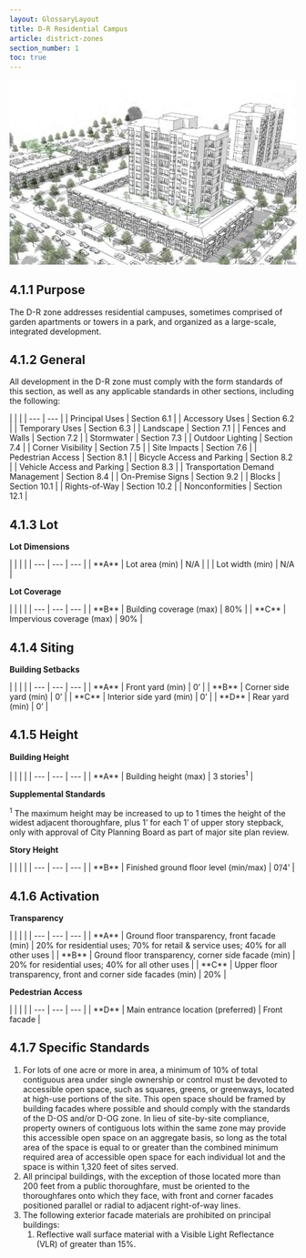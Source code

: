 ```yaml
---
layout: GlossaryLayout
title: D-R Residential Campus
article: district-zones
section_number: 1
toc: true
---
```


![D-R Residential Campus](../../../assets/images/4-1/4-1.png "D-R Residential Campus")

## 4.1.1 Purpose

The D-R zone addresses residential campuses, sometimes comprised of garden apartments or towers in a park, and organized as a large-scale, integrated development.

## 4.1.2 General

All development in the D-R zone must comply with the form standards of this section, as well as any applicable standards in other sections, including the following:

<TableSmall>
| | |
| --- | --- |
| Principal Uses | Section 6.1 |
| Accessory Uses | Section 6.2 |
| Temporary Uses | Section 6.3 |
| Landscape | Section 7.1 |
| Fences and Walls | Section 7.2 |
| Stormwater | Section 7.3 |
| Outdoor Lighting | Section 7.4 |
| Corner Visibility | Section 7.5 |
| Site Impacts | Section 7.6 |
| Pedestrian Access | Section 8.1 |
| Bicycle Access and Parking | Section 8.2 |
| Vehicle Access and Parking | Section 8.3 |
| Transportation Demand Management | Section 8.4 |
| On-Premise Signs | Section 9.2 |
| Blocks | Section 10.1 |
| Rights-of-Way | Section 10.2 |
| Nonconformities | Section 12.1 |
</TableSmall>

## 4.1.3 Lot

**Lot Dimensions**

<TableSmall>
| | | |
| --- | --- | --- |
| **A** | Lot area (min) | N/A |
| | Lot width (min) | N/A |
</TableSmall>

**Lot Coverage**

<TableSmall>
| | | |
| --- | --- | --- |
| **B** | Building coverage (max) | 80% |
| **C** | Impervious coverage (max) | 90% |
</TableSmall>

## 4.1.4 Siting

**Building Setbacks**

<TableSmall>
| | | |
| --- | --- | --- |
| **A** | Front yard (min) | 0’ |
| **B** | Corner side yard (min) | 0’ |
| **C** | Interior side yard (min) | 0’ |
| **D** | Rear yard (min) | 0’ |
</TableSmall>

## 4.1.5 Height

**Building Height**

<TableSmall>
| | | |
| --- | --- | --- |
| **A** | Building height (max) | 3 stories<sup>1</sup> |
</TableSmall>

**Supplemental Standards**

<sup>1</sup> The maximum height may be increased to up to 1 times the height of the widest adjacent thoroughfare, plus 1’ for each 1’ of upper story stepback, only with approval of City Planning Board as part of major site plan review.

**Story Height**

<TableSmall>
| | | |
| --- | --- | --- |
| **B** | Finished ground floor level (min/max) | 0’/4’ |
</TableSmall>

## 4.1.6 Activation

**Transparency**

<TableSmall>
| | | |
| --- | --- | --- |
| **A** | Ground floor transparency, front facade (min) | 20% for residential uses; 70% for retail & service uses; 40% for all other uses |
| **B** | Ground floor transparency, corner side facade (min) | 20% for residential uses; 40% for all other uses |
| **C** | Upper floor transparency, front and corner side facades (min) | 20% |
</TableSmall>

**Pedestrian Access**

<TableSmall>
| | | |
| --- | --- | --- |
| **D** | Main entrance location (preferred) | Front facade |
</TableSmall>

## 4.1.7 Specific Standards

1. For lots of one acre or more in area, a minimum of 10% of total contiguous area under single ownership or control must be devoted to
   accessible open space, such as squares, greens, or greenways, located at high-use portions of the site. This open space should be framed by building facades where possible and should comply with the standards of the D-OS and/or D-OG zone. In lieu of site-by-site compliance, property owners of contiguous lots within the same zone may provide this accessible open space on an aggregate basis, so long as the total area of the space is equal to or greater than the combined minimum required area of accessible open space for each individual lot and the space is within 1,320 feet of sites served.
2. All principal buildings, with the exception of those located more than 200 feet from a public
   thoroughfare, must be oriented to the thoroughfares onto which they face, with front and corner facades positioned parallel or radial to adjacent right-of-way lines.
3. The following exterior facade materials are prohibited on principal buildings:
   1. Reflective wall surface material with a Visible Light Reflectance (VLR) of greater than 15%.
